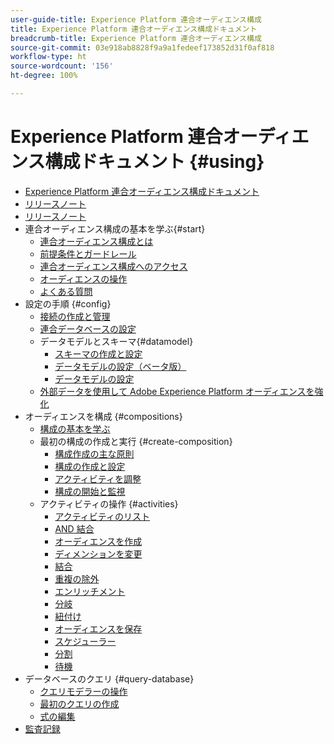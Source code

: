 ```yaml
---
user-guide-title: Experience Platform 連合オーディエンス構成
title: Experience Platform 連合オーディエンス構成ドキュメント
breadcrumb-title: Experience Platform 連合オーディエンス構成
source-git-commit: 03e918ab8828f9a9a1fedeef173852d31f0af818
workflow-type: ht
source-wordcount: '156'
ht-degree: 100%

---
```



# Experience Platform 連合オーディエンス構成ドキュメント {#using}

+ [Experience Platform 連合オーディエンス構成ドキュメント](home.md)
+ [リリースノート](start/release-notes.md)
+ [リリースノート](start/e-release-notes.md)
+ 連合オーディエンス構成の基本を学ぶ{#start}
   + [連合オーディエンス構成とは](start/get-started.md)
   + [前提条件とガードレール](start/access-prerequisites.md)
   + [連合オーディエンス構成へのアクセス](start/feature-access.md)
   + [オーディエンスの操作](start/audiences.md)
   + [よくある質問](start/faq.md)
+ 設定の手順 {#config}
   + [接続の作成と管理](connections/connections.md)
   + [連合データベースの設定](connections/federated-db.md)
   + データモデルとスキーマ{#datamodel}
      + [スキーマの作成と設定](customer/schemas.md)
      + [データモデルの設定（ベータ版）](data-management/gs-models-beta.md)
      + [データモデルの設定](data-management/gs-models.md)
   + [外部データを使用して Adobe Experience Platform オーディエンスを強化](connections/destinations.md)
+ オーディエンスを構成 {#compositions}
   + [構成の基本を学ぶ](compositions/gs-compositions.md)
   + 最初の構成の作成と実行 {#create-composition}
      + [構成作成の主な原則](compositions/gs-composition-creation.md)
      + [構成の作成と設定](compositions/create-composition.md)
      + [アクティビティを調整](compositions/orchestrate-activities.md)
      + [構成の開始と監視](compositions/start-monitor-composition.md)
   + アクティビティの操作 {#activities}
      + [アクティビティのリスト](compositions/activities/about-activities.md)
      + [AND 結合](compositions/activities/and-join.md)
      + [オーディエンスを作成](compositions/activities/build-audience.md)
      + [ディメンションを変更](compositions/activities/change-dimension.md)
      + [結合](compositions/activities/combine.md)
      + [重複の除外](compositions/activities/deduplication.md)
      + [エンリッチメント](compositions/activities/enrichment.md)
      + [分岐](compositions/activities/fork.md)
      + [紐付け](compositions/activities/reconciliation.md)
      + [オーディエンスを保存](compositions/activities/save-audience.md)
      + [スケジューラー](compositions/activities/scheduler.md)
      + [分割](compositions/activities/split.md)
      + [待機](compositions/activities/wait.md)
+ データベースのクエリ {#query-database}
   + [クエリモデラーの操作](query/query-modeler-overview.md)
   + [最初のクエリの作成](query/build-query.md)
   + [式の編集](query/expression-editor.md)
+ [監査記録](admin/audit-trail.md)

